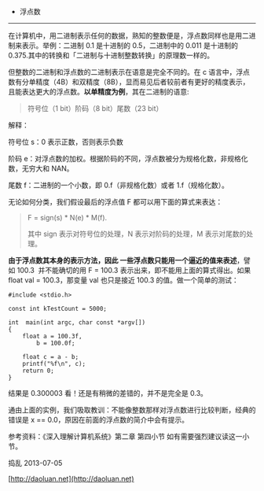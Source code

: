 
- 浮点数
---

在计算机中，用二进制表示任何的数据，熟知的整数便是，浮点数同样也是用二进制来表示。举例：二进制 0.1 是十进制的 0.5，二进制中的 0.011 是十进制的 0.375.其中的转换和「二进制与十进制整数转换」的原理数一样的。

但整数的二进制和浮点数的二进制表示在语意是完全不同的。在 c 语言中，浮点数有分单精度（4B）和双精度（8B），显而易见后者较前者有更好的精度表示，且能表达更大的浮点数。**以单精度为例**，其在二进制的语意:


> 符号位（1 bit）阶码（8 bit）尾数（23 bit）


解释：

符号位 s：0 表示正数，否则表示负数

阶码 e：对浮点数的加权。根据阶码的不同，浮点数被分为规格化数，非规格化数，无穷大和 NAN。

尾数 f：二进制的一个小数，即 0.f（非规格化数）或者 1.f（规格化数）。

无论如何分类，我们假设最后的浮点值 F 都可以用下面的算式来表达：


> F = sign(s) * N(e) * M(f).
> 
> 其中 sign 表示对符号位的处理，N 表示对阶码的处理，M 表示对尾数的处理。


**由于浮点数其本身的表示方法，因此 一些浮点数只能用一个逼近的值来表述**，譬如 100.3  并不能确切的用 F = 100.3 表示出来，即不能用上面的算式得出。如果 float val = 100.3，那变量 val 也只是接近 100.3 的值。做一个简单的测试：

    
    #include <stdio.h>
    
    const int kTestCount = 5000;
    
    int  main(int argc, char const *argv[])
    {
    	float a = 100.3f,
    		b = 100.0f;
    
    	float c = a - b;
    	printf("%f\n", c);
    	return 0;
    }


结果是 0.300003 看！还是有稍微的差错的，并不是完全是 0.3。

通由上面的实例，我们吸取教训：不能像整数那样对浮点数进行比较判断，经典的错误是 x == 0.0，原因在前面的浮点数的简介中会有提示。

参考资料：《深入理解计算机系统》第二章 第四小节 如有需要强烈建议读这一小节。

捣乱 2013-07-05

[http://daoluan.net](http://daoluan.net)
